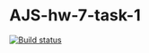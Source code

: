 # AJS-hw-7-task-1
[![Build status](https://ci.appveyor.com/api/projects/status/io8qry48ae0je5oy?svg=true)](https://ci.appveyor.com/project/ChumakovaAnna/ajs-hw-7-task-1)
